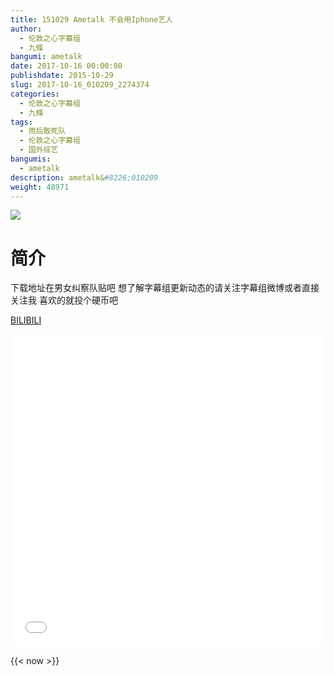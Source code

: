 ```yaml
---
title: 151029 Ametalk 不会用Iphone艺人
author: 
  - 伦敦之心字幕组
  - 九條
bangumi: ametalk
date: 2017-10-16 00:00:00
publishdate: 2015-10-29
slug: 2017-10-16_010209_2274374
categories: 
  - 伦敦之心字幕组
  - 九條
tags: 
  - 雨后敢死队
  - 伦敦之心字幕组
  - 国外综艺
bangumis: 
  - ametalk
description: ametalk&#8226;010209
weight: 48971
---
```


![](https://i.imgur.com/RNAaWOE.jpg)

# 简介  
下载地址在男女纠察队贴吧 想了解字幕组更新动态的请关注字幕组微博或者直接关注我 喜欢的就投个硬币吧

  [BILIBILI](https://www.bilibili.com/video/av2274374/)


  <iframe src="//www.bilibili.com/html/html5player.html?cid=3545655&aid=2274374" width="100%" height="500" frameborder="0" allowfullscreen="allowfullscreen"></iframe>

{{< now >}}
